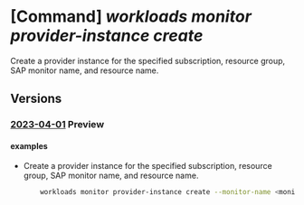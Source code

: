 # [Command] _workloads monitor provider-instance create_

Create a provider instance for the specified subscription, resource group, SAP monitor name, and resource name.

## Versions

### [2023-04-01](/Resources/mgmt-plane/L3N1YnNjcmlwdGlvbnMve30vcmVzb3VyY2Vncm91cHMve30vcHJvdmlkZXJzL21pY3Jvc29mdC53b3JrbG9hZHMvbW9uaXRvcnMve30vcHJvdmlkZXJpbnN0YW5jZXMve30=/2023-04-01.xml) **Preview**

<!-- mgmt-plane /subscriptions/{}/resourcegroups/{}/providers/microsoft.workloads/monitors/{}/providerinstances/{} 2023-04-01 -->

#### examples

- Create a provider instance for the specified subscription, resource group, SAP monitor name, and resource name.
    ```bash
        workloads monitor provider-instance create --monitor-name <monitor-name> -n <provider-instamce-name> -g <RG-NAME> --provider-settings <provider-settings>
    ```
